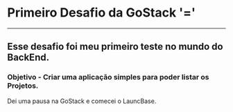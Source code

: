 # Primeiro Desafio da GoStack '='
 -------------------------------------------------------------
 
 
 ## Esse desafio foi meu primeiro teste no mundo do BackEnd.
 
 
 ### Objetivo - Criar uma aplicação simples para poder listar os Projetos.
 Dei uma pausa na GoStack e comecei o LauncBase.
